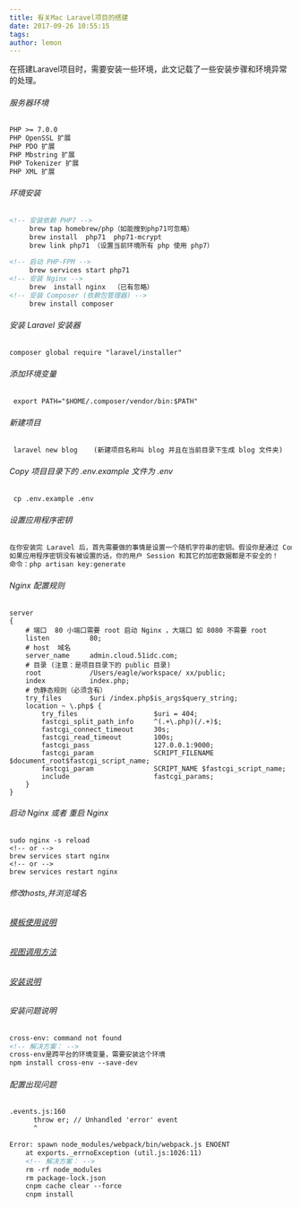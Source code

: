 ```yaml
---
title: 有关Mac Laravel项目的搭建
date: 2017-09-26 10:55:15
tags:
author: lemon
---
```

在搭建Laravel项目时，需要安装一些环境，此文记载了一些安装步骤和环境异常的处理。
<!-- more -->
###### 服务器环境
```html
PHP >= 7.0.0
PHP OpenSSL 扩展
PHP PDO 扩展
PHP Mbstring 扩展
PHP Tokenizer 扩展
PHP XML 扩展
```
###### 环境安装
```html
<!-- 安装依赖 PHP7 -->
     brew tap homebrew/php（如能搜到php71可忽略）
     brew install  php71  php71-mcrypt
     brew link php71 （设置当前环境所有 php 使用 php7）
 
<!-- 启动 PHP-FPM -->
     brew services start php71
<!-- 安装 Nginx -->
     brew  install nginx  （已有忽略）
<!-- 安装 Composer (依赖包管理器) -->
     brew install composer
```
###### 安装 Laravel 安装器
```html
composer global require "laravel/installer"
```
###### 添加环境变量
```html
 export PATH="$HOME/.composer/vendor/bin:$PATH"
```
###### 新建项目
```html
 laravel new blog    (新建项目名称叫 blog 并且在当前目录下生成 blog 文件夹)
```
###### Copy 项目目录下的 .env.example 文件为 .env
```html
 cp .env.example .env
```
###### 设置应用程序密钥
```html
在你安装完 Laravel 后，首先需要做的事情是设置一个随机字符串的密钥。假设你是通过 Composer 或是 Laravel 安装工具安装的 Laravel，那么这个密钥已经通过 key:generate 命令帮你设置完成。通常这个密钥会有 32 字符长。这个密钥可以被设置在 .env 环境文件中。如果你还没将 .env.example 文件重命名为 .env，那么你现在应该去设置下。
如果应用程序密钥没有被设置的话，你的用户 Session 和其它的加密数据都是不安全的！
命令：php artisan key:generate
```
###### Nginx 配置规则
```base
server
{
    # 端口  80 小端口需要 root 启动 Nginx ，大端口 如 8080 不需要 root
    listen          80;
    # host  域名
    server_name     admin.cloud.51idc.com;
    # 目录 (注意：是项目目录下的 public 目录)
    root            /Users/eagle/workspace/ xx/public;
    index           index.php;
    # 伪静态规则（必须含有）
    try_files       $uri /index.php$is_args$query_string;
    location ~ \.php$ {
        try_files                   $uri = 404;
        fastcgi_split_path_info     ^(.+\.php)(/.+)$;
        fastcgi_connect_timeout     30s;
        fastcgi_read_timeout        100s;
        fastcgi_pass                127.0.0.1:9000;
        fastcgi_param               SCRIPT_FILENAME  $document_root$fastcgi_script_name;
        fastcgi_param               SCRIPT_NAME $fastcgi_script_name;
        include                     fastcgi_params;
    }
}
```
###### 启动 Nginx 或者 重启 Nginx
```base
sudo nginx -s reload
<!-- or -->
brew services start nginx
<!-- or -->
brew services restart nginx

```
###### 修改hosts,并浏览域名 
###### [模板使用说明](http://laravelacademy.org/post/5919.html)
###### [视图调用方法](http://laravelacademy.org/post/5908.html)
###### [安装说明](http://laravelacademy.org/post/5744.html)
###### 安装问题说明
```html
cross-env: command not found
<!-- 解决方案： -->
cross-env是跨平台的环境变量，需要安装这个环境
npm install cross-env --save-dev
```
###### 配置出现问题
```html
.events.js:160
      throw er; // Unhandled 'error' event
      ^

Error: spawn node_modules/webpack/bin/webpack.js ENOENT
    at exports._errnoException (util.js:1026:11)
    <!-- 解决方案： -->
    rm -rf node_modules
    rm package-lock.json
    cnpm cache clear --force
    cnpm install
```
